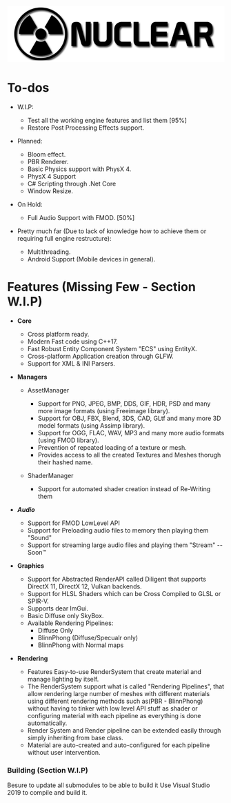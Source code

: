 ![Nuclear Engine Logo](logo.png "Nuclear Engine Logo") 

# To-dos 
  - W.I.P:
    - Test all the working engine features and list them [95%]
    - Restore Post Processing Effects support.
	
  - Planned:
    - Bloom effect.
    - PBR Renderer.
    - Basic Physics support with PhysX 4.
    - PhysX 4 Support
    - C# Scripting through .Net Core
    - Window Resize.
	
  - On Hold:
    - Full Audio Support with FMOD.		 [50%]
	
  - Pretty much far (Due to lack of knowledge how to achieve them or requiring full engine restructure):
    - Multithreading.
    - Android Support (Mobile devices in general).

# Features (Missing Few - Section W.I.P)

- __Core__
  - Cross platform ready.
  - Modern Fast code using C++17.
  - Fast Robust Entity Component System "ECS" using EntityX.
  - Cross-platform Application creation through GLFW.
  - Support for XML & INI Parsers.
  
- __Managers__  
  - AssetManager
    - Support for PNG, JPEG, BMP, DDS, GIF, HDR, PSD and many more image formats (using Freeimage library).
    - Support for OBJ, FBX, Blend, 3DS, CAD, GLtf and many more 3D model formats (using Assimp library).
	- Support for OGG, FLAC, WAV, MP3 and many more audio formats (using FMOD library).
	- Prevention of repeated loading of a texture or mesh.
	- Provides access to all the created Textures and Meshes thorugh their hashed name.
	
  - ShaderManager
    - Support for automated shader creation instead of Re-Writing them

- ___Audio___
  - Support for FMOD LowLevel API
  - Support for Preloading audio files to memory then playing them 			"Sound"
  - Support for streaming large audio files and playing them 				"Stream"  --Soon™

- __Graphics__
  - Support for Abstracted RenderAPI called Diligent that supports DirectX 11, DirectX 12, Vulkan backends.
  - Support for HLSL Shaders which can be Cross Compiled to GLSL or SPIR-V.
  - Supports dear ImGui.
  - Basic Diffuse only SkyBox.
  - Available Rendering Pipelines:
    - Diffuse Only
	- BlinnPhong (Diffuse/Specualr only)
	- BlinnPhong with Normal maps

- __Rendering__
  - Features Easy-to-use RenderSystem that create material and manage lighting by itself.
  - The RenderSystem support what is called "Rendering Pipelines", that allow rendering large number of meshes
  with different materials using different rendering methods such as(PBR - BlinnPhong) without having to tinker 
  with low level API stuff as shader or configuring material with each pipeline as everything is done automatically.
  - Render System and Render pipeline can be extended easily through simply inheriting from base class.
  - Material are auto-created and auto-configured for each pipeline without user intervention.
  
### Building  (Section W.I.P)

Besure to update all submodules to be able to build it
Use Visual Studio 2019 to compile and build it.